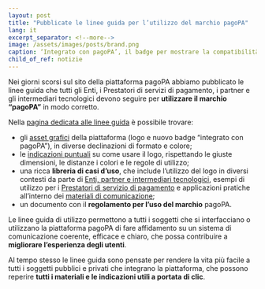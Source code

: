 ```yaml
---
layout: post
title: "Pubblicate le linee guida per l’utilizzo del marchio pagoPA"
lang: it
excerpt_separator: <!--more-->
image: /assets/images/posts/brand.png
caption: ‘Integrato con pagoPA’, il badge per mostrare la compatibilità di un servizio con la piattaforma pagoPA. (Sfondo di P. Czerwinski, da Unsplash)
child_of_ref: notizie
---
```


Nei giorni scorsi sul sito della piattaforma pagoPA abbiamo pubblicato le linee guida che tutti gli Enti, i Prestatori di servizi di pagamento, i partner e gli intermediari tecnologici devono seguire per **utilizzare il marchio “pagoPA”** in modo corretto.
 
<!--more-->
Nella [pagina dedicata alle linee guida](https://developer.pagopa.it/pago-pa/guides/linee-guida-brand-pagopa) è possibile trovare:

- gli [asset grafici](https://developer.pagopa.it/pago-pa/guides/linee-guida-brand-pagopa/risorse-utili/scarica-gli-asset-grafici) della piattaforma (logo e nuovo badge “integrato con pagoPA”), in diverse declinazioni di formato e colore;
- le [indicazioni puntuali](https://developer.pagopa.it/pago-pa/guides/linee-guida-brand-pagopa/specifiche-tecniche/il-logo-pagopa) su come usare il logo, rispettando le giuste dimensioni, le distanze i colori e le regole di utilizzo;
- una ricca **libreria di casi d’uso**, che include l’utilizzo del logo in diversi contesti da parte di [Enti, partner e intermediari tecnologici](https://developer.pagopa.it/pago-pa/guides/linee-guida-brand-pagopa/casi-duso/enti-partner-e-intermediari-tecnologici), esempi di utilizzo per i [Prestatori di servizio di pagamento](https://developer.pagopa.it/pago-pa/guides/linee-guida-brand-pagopa/casi-duso/prestatori-di-servizi-di-pagamento-psp) e applicazioni pratiche all’interno dei [materiali di comunicazione](https://developer.pagopa.it/pago-pa/guides/linee-guida-brand-pagopa/casi-duso/materiali-di-comunicazione);
- un documento con il **regolamento per l’uso del marchio** pagoPA. 

Le linee guida di utilizzo permettono a tutti i soggetti che si interfacciano o utilizzano la piattaforma pagoPA di fare affidamento su un sistema di comunicazione coerente, efficace e chiaro, che possa contribuire a **migliorare l’esperienza degli utenti**. 

Al tempo stesso le linee guida sono pensate per rendere la vita più facile a tutti i soggetti pubblici e privati che integrano la piattaforma, che possono reperire **tutti i materiali e le indicazioni utili a portata di clic**. 

